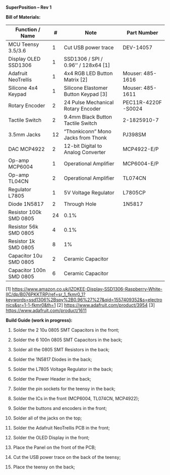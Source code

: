 **SuperPosition – Rev 1**

**Bill of Materials:**

|Function / Name 		|# |Note 								|Part Number 		|
|-----------------------|--|------------------------------------|-------------------|
|MCU Teensy 3.5/3.6 	|1 |Cut USB power trace 				|DEV-14057 			|
|Display OLED SSD1306 	|1 |SSD1306 / SPI / 0.96’’ / 128x64 [1] | 					|
|Adafruit NeoTrellis 	|1 |4x4 RGB LED Button Matrix [2] 		|Mouser: 485-1616 	|
|Silicone 4x4 Keypad 	|1 |Silicone Elastomer Button Keypad [3]|Mouser: 485-1611 	|
|Rotary Encoder 		|2 |24 Pulse Mechanical Rotary Encoder 	|PEC11R-4220F -S0024|
|Tactile Switch 		|2 |9.4mm Black Button Tactile Switch 	|2-1825910-7 		|
|3.5mm Jacks 			|12 |“Thonkiconn” Mono Jacks from Thonk |PJ398SM 			|
|DAC MCP4922 			|2 |12-bit Digital to Analog Converter 	|MCP4922-E/P 		|
|Op-amp MCP6004 		|1 |Operational Amplifier 				|MCP6004-E/P 		|
|Op-amp TL04CN 			|2 |Operational Amplifier 				|TL074CN 			|
|Regulator L7805 		|1 |5V Voltage Regulator 				|L7805CP 			|
|Diode 1N5817 			|2 |Through Hole 						|1N5817 			|
|Resistor 100k SMD 0805 |24|0.1% 								| 					|
|Resistor 56k SMD 0805 	|4 |0.1% 								| 					|
|Resistor 1k SMD 0805 	|8 |1% 									| 					|
|Capacitor 10u SMD 0805 |2 |Ceramic Capacitor 					| 					|
|Capacitor 100n SMD 0805|6 |Ceramic Capacitor 					|					|

[1] https://www.amazon.co.uk/IZOKEE-Display-SSD1306-Raspberry-White-IIC/dp/B076PKKTRP/ref=sr_1_fkmr0_1?keywords=ssd1306%2Bspy%2B0.96%27%27&qid=1557409352&s=electronics&sr=1-1-fkmr0&th=1
[2] https://www.adafruit.com/product/3954
[3] https://www.adafruit.com/product/1611

  

**Build Guide (work in progress):**

  

1. Solder the 2 10u 0805 SMT Capacitors in the front;

2. Solder the 6 100n 0805 SMT Capacitors in the back;

3. Solder all the 0805 SMT Resistors in the back;

4. Solder the 1N5817 Diodes in the back;

5. Solder the L7805 Voltage Regulator in the back;

6. Solder the Power Header in the back;

7. Solder the pin sockets for the teensy in the back;

8. Solder the ICs in the front (MCP6004, TL074CN, MCP4922);

9. Solder the buttons and encoders in the front;

10. Solder all of the jacks on the top;

11. Solder the Adafruit NeoTrellis PCB in the front;

12. Solder the OLED Display in the front;

13. Place the Panel on the front of the PCB;

14. Cut the USB power trace on the back of the teensy;

15. Place the teensy on the back;



